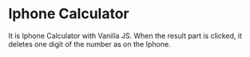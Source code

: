 # Iphone Calculator
It is Iphone Calculator with Vanilla JS. When the result part is clicked, it deletes one digit of the number as on the Iphone.

